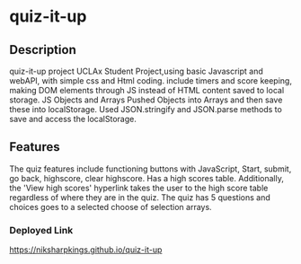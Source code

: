 # quiz-it-up
## Description
quiz-it-up project UCLAx Student Project,using basic Javascript and webAPI, with simple css and Html coding. include timers and score keeping, making DOM elements through JS instead of HTML content saved to local storage. 
JS Objects and Arrays 
Pushed Objects into Arrays and then save these into localStorage.
Used JSON.stringify and JSON.parse methods to save and access the localStorage.

## Features
The quiz features include functioning buttons with JavaScript, Start, submit, go back, highscore, clear highscore. 
Has a high scores table. Additionally, the 'View high scores' hyperlink takes the user to the high score table regardless of where they are in the quiz.
The quiz has 5 questions and choices goes to a selected choose of selection arrays.

### Deployed Link
https://niksharpkings.github.io/quiz-it-up